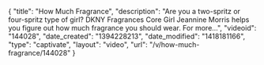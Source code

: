 {
    "title": "How Much Fragrance",
    "description": "Are you a two-spritz or four-spritz type of girl? DKNY Fragrances Core Girl Jeannine Morris helps you figure out how much fragrance you should wear. For more...",
    "videoid": "144028",
    "date_created": "1394228213",
    "date_modified": "1418181166",
    "type": "captivate",
    "layout": "video",
    "url": "\/v\/how-much-fragrance\/144028"
}